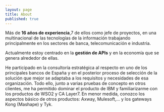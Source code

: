 ```yaml
---
layout: page
title: About
published: true
---
```

Más de **16 años de experiencia**,7 de ellos como jefe de proyectos, en una multinacional de las tecnologías de la información trabajando principalmente en los sectores de banca, telecomunicación e industria.


<p class="message">
Actualmente estoy centrado en la <strong>gestión de APIs</strong> y en la economía que se genera alrededor de ellas.
</p> 

He participado en la consultoría estratégica al respecto en uno de los principales bancos de España y en el posterior proceso de selección de la solución que mejor se adaptaba a los requisitos y necesidades de esa organización. Todo ello, junto a varias pruebas de concepto en otros clientes, me ha permitido dominar el producto de IBM y familiarizarme con los productos de WSO2 y CA Layer7. En menor medida, conozco los aspectos básico de otros productos: Axway, Mulesoft,...  y los gateways Kong (Mashape) y Tyk.